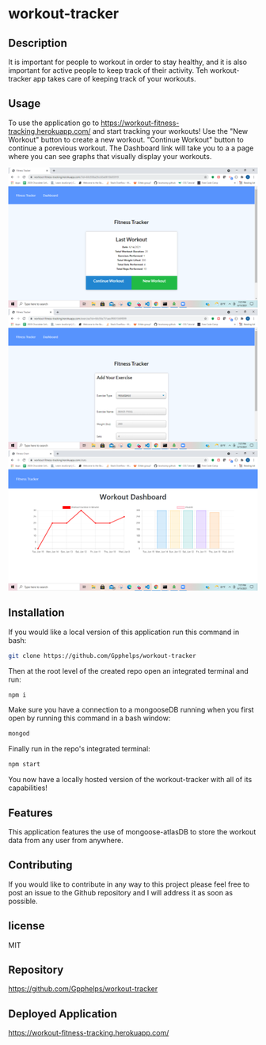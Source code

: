 # workout-tracker

## Description
It is important for people to workout in order to stay healthy, and it is also important for active people to keep track of their activity. Teh workout-tracker app takes care of keeping track of your workouts.

## Usage
To use the application go to https://workout-fitness-tracking.herokuapp.com/ and start tracking your workouts! Use the "New Workout" button to create a new workout. "Continue Workout" button to continue a porevious workout. The Dashboard link will take you to a a page where you can see graphs that visually display your workouts.

![Screen Shot](workout-tracker-1.png)
![Screen Shot](workout-tracker-2.png)
![Screen Shot](workout-tracker-3.png)

## Installation
If you would like a local version of this application run this command in bash:
```bash
git clone https://github.com/Gpphelps/workout-tracker
```
Then at the root level of the created repo open an integrated terminal and run:
```bash
npm i
```
Make sure you have a connection to a mongooseDB running when you first open by running this command in a bash window:
```bash
mongod
```
Finally run in the repo's integrated terminal:
```bash
npm start
```
You now have a locally hosted version of the workout-tracker with all of its capabilities!

## Features 
This application features the use of mongoose-atlasDB to store the workout data from any user from anywhere.

## Contributing
If you would like to contribute in any way to this project please feel free to post an issue to the Github repository and I will address it as soon as possible.

## license
MIT

## Repository
https://github.com/Gpphelps/workout-tracker

## Deployed Application
https://workout-fitness-tracking.herokuapp.com/